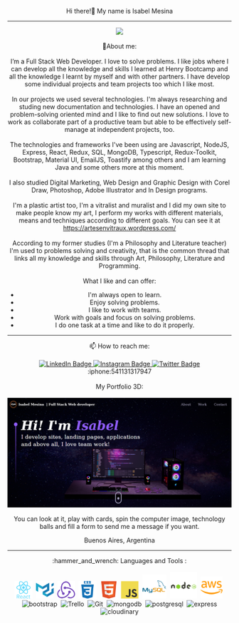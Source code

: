 <div id="header" align="center">
  
Hi there!:raising_hand: 
My name is Isabel Mesina
  <hr></hr>
 <img src="https://media.giphy.com/media/L1R1tvI9svkIWwpVYr/giphy.gif"
</div>


🌱About me:
<br></br>
 I’m a Full Stack Web Developer. I love to solve problems. I like jobs where I can develop all the knowledge and skills I learned at Henry Bootcamp and all the knowledge I learnt by myself and with other partners. I have develop some  individual projects  and team projects too which I like most.
 <br></br>
 In our projects we used several technologies. I'm always researching and studing new documentation and technologies. I have an opened and problem-solving oriented mind and I like to find out new solutions.
  I love to work as collaborate part of a productive team but able to be effectively self-manage at independent projects, too.
  <br></br>
  The technologies and frameworks I've been using are  Javascript, NodeJS, Express, React, Redux, SQL, MongoDB, Typescript, Redux-Toolkit, Bootstrap, Material UI, EmailJS, Toastify among others and I am learning Java and some others more at this moment.
  <br></br>
  I also studied Digital Marketing, Web Design and Graphic Design with Corel Draw, Photoshop, Adobe Illustrator and In Design programs.
   <br></br>
  I'm a plastic artist too, I'm a vitralist and muralist and I did my own site to make people know my art, I perform my works with different materials, means and techniques according to different goals. You can see it at https://artesenvitraux.wordpress.com/
  <br></br>
 According to my former studies (I'm a Philosophy and Literature teacher) I'm  used to  problems solving and creativity, that is the common thread that links all my knowledge and skills through Art, Philosophy, Literature and Programming.
 <br></br>
 What I like and can offer:
<ul style= "text-decoration: none">
  <li>I'm always open to learn.</li>
  <li>Enjoy solving problems.</li>
  <li>I like to work with teams.</li>
  <li>Work with goals and focus on solving problems.</li>
  <li>I do one task at a time and like to do it properly.</li>
</ul>

  <hr></hr>
📫 How to reach me:
<br></br>
<div id="badges">
  <a href="https://www.linkedin.com/in/isabel-mesina/">
    <img src="https://img.shields.io/badge/LinkedIn-blue?style=for-the-badge&logo=linkedin&logoColor=white" alt="LinkedIn Badge"/>
  </a>
  <a href=" https://www.instagram.com/isadisenioweb/">
    <img src="https://img.shields.io/badge/Instagram-red?style=for-the-badge&logo=instagram&logoColor=white" alt="Instagram Badge"/>
  </a>
   <a href="https://twitter.com/isa_mesina">
    <img src="https://img.shields.io/badge/Twitter-blue?style=for-the-badge&logo=twitter&logoColor=white" alt="Twitter Badge"/>
  </a>
  <My art! https://artesenvitraux.wordpress.com/
  <br></br>
 </div>
:iphone:541131317947
<br></br>
<div>
   My Portfolio 3D:
  <br></br>
  <a href="https://isamess.github.io/portfolio3d/">

 <img src="https://raw.githubusercontent.com/isamess/isamess/main/isaportfolio3d.png">
  </a>
 
You can look at it, play with cards, spin the computer image, technology balls and fill a form to send me a message if you want.
</div>
  
Buenos Aires, Argentina
 
 <hr></hr>
 :hammer_and_wrench: Languages and Tools :
 <br></br>
 <div>
   <img src="https://github.com/devicons/devicon/blob/master/icons/react/react-original-wordmark.svg" title="React" alt="React" width="40" height="40"/>&nbsp;
  <img src="https://github.com/devicons/devicon/blob/master/icons/materialui/materialui-original.svg" title="Material UI" alt="Material UI" width="40" height="40"/>&nbsp;
   <img src="https://github.com/devicons/devicon/blob/master/icons/redux/redux-original.svg" title="Redux" alt="Redux " width="40" height="40"/>&nbsp;
  <img src="https://github.com/devicons/devicon/blob/master/icons/css3/css3-plain-wordmark.svg"  title="CSS3" alt="CSS" width="40" height="40"/>&nbsp;
  <img src="https://github.com/devicons/devicon/blob/master/icons/html5/html5-original.svg" title="HTML5" alt="HTML" width="40" height="40"/>&nbsp;
  <img src="https://github.com/devicons/devicon/blob/master/icons/javascript/javascript-original.svg" title="JavaScript" alt="JavaScript" width="40" height="40"/>&nbsp;
  <img src="https://github.com/devicons/devicon/blob/master/icons/mysql/mysql-original-wordmark.svg" title="MySQL"  alt="MySQL" width="55" height="55"/>&nbsp;
  <img src="https://github.com/devicons/devicon/blob/master/icons/nodejs/nodejs-original-wordmark.svg" title="NodeJS" alt="NodeJS" width="60" height="60"/>&nbsp;
  <img src="https://github.com/devicons/devicon/blob/master/icons/amazonwebservices/amazonwebservices-plain-wordmark.svg" title="AWS" alt="AWS" width="50" height="50"/>&nbsp;
 <img src="https://cdn.jsdelivr.net/gh/devicons/devicon/icons/bootstrap/bootstrap-original-wordmark.svg" title="bootstrap" alt="bootstrap" width="40" height="40"/>&nbsp;
 <img src="https://cdn.jsdelivr.net/gh/devicons/devicon/icons/trello/trello-plain.svg" title="Trello" alt="Trello" width="40" height="40"/>&nbsp;
  <img src="https://cdn.jsdelivr.net/gh/devicons/devicon/icons/git/git-original.svg" title="Git" alt="Git" width="45" height="45"/>&nbsp;
 <img src="https://cdn.jsdelivr.net/gh/devicons/devicon/icons/mongodb/mongodb-original.svg" title="mongodb" alt="mongodb" width="40" height="40"/>&nbsp; 
 <img src="https://cdn.jsdelivr.net/gh/devicons/devicon/icons/postgresql/postgresql-original-wordmark.svg" title="postgresql" alt="postgresql" width="40" height="40"/>&nbsp;
<img src="https://cdn.jsdelivr.net/gh/devicons/devicon/icons/express/express-original.svg" title="express" alt="express" width="40" height="40" />
 <img src="https://seekvectorlogo.com/wp-content/uploads/2022/02/cloudinary-vector-logo-2022.png" title="cloudinary" alt="cloudinary" width="40" height="40"/>
</div>



